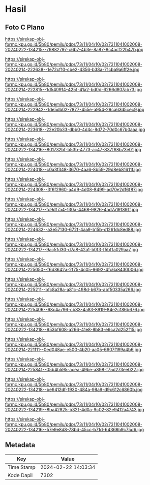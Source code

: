 # Hasil

## Foto C Plano

https://sirekap-obj-formc.kpu.go.id/5b80/pemilu/pdpr/73/11/04/10/02/7311041002008-20240222-134215--79882797-c6b7-4b3e-8a87-8c4acf22b47b.jpg

https://sirekap-obj-formc.kpu.go.id/5b80/pemilu/pdpr/73/11/04/10/02/7311041002008-20240214-222638--1e72cf10-cbe2-4356-b38a-71cba9a6ff2e.jpg

https://sirekap-obj-formc.kpu.go.id/5b80/pemilu/pdpr/73/11/04/10/02/7311041002008-20240214-222815--1d540914-425f-41a2-bd0d-6266d807ab73.jpg

https://sirekap-obj-formc.kpu.go.id/5b80/pemilu/pdpr/73/11/04/10/02/7311041002008-20240214-222942--1de5db02-7877-455e-a954-29ca63d5cec9.jpg

https://sirekap-obj-formc.kpu.go.id/5b80/pemilu/pdpr/73/11/04/10/02/7311041002008-20240214-223618--22e20b33-dbb0-4d4c-8d72-70d0c67b0aaa.jpg

https://sirekap-obj-formc.kpu.go.id/5b80/pemilu/pdpr/73/11/04/10/02/7311041002008-20240222-134216--801732bf-b53b-4773-ac47-837f98b73e01.jpg

https://sirekap-obj-formc.kpu.go.id/5b80/pemilu/pdpr/73/11/04/10/02/7311041002008-20240214-224018--c0a3f348-3670-4aa6-8b59-29d8eb81611f.jpg

https://sirekap-obj-formc.kpu.go.id/5b80/pemilu/pdpr/73/11/04/10/02/7311041002008-20240214-224308--3f6f2960-a4d9-4d08-8499-ad70e2d16f87.jpg

https://sirekap-obj-formc.kpu.go.id/5b80/pemilu/pdpr/73/11/04/10/02/7311041002008-20240222-134217--fc9d17a4-130a-4468-9826-4ad7a191891f.jpg

https://sirekap-obj-formc.kpu.go.id/5b80/pemilu/pdpr/73/11/04/10/02/7311041002008-20240214-224632--a3e57130-672f-4aa9-b15b-c1261dc8ed88.jpg

https://sirekap-obj-formc.kpu.go.id/5b80/pemilu/pdpr/73/11/04/10/02/7311041002008-20240222-134217--9ac51d30-d7a8-42a1-b0f3-f5bf1a029aa7.jpg

https://sirekap-obj-formc.kpu.go.id/5b80/pemilu/pdpr/73/11/04/10/02/7311041002008-20240214-225050--f6d3642a-2f75-4c05-9692-4fc6a8430006.jpg

https://sirekap-obj-formc.kpu.go.id/5b80/pemilu/pdpr/73/11/04/10/02/7311041002008-20240214-225211--bfc8a28a-a81c-498d-b67b-abf50335a266.jpg

https://sirekap-obj-formc.kpu.go.id/5b80/pemilu/pdpr/73/11/04/10/02/7311041002008-20240214-225406--68c4a796-cb83-4a83-8919-84e2c186b676.jpg

https://sirekap-obj-formc.kpu.go.id/5b80/pemilu/pdpr/73/11/04/10/02/7311041002008-20240222-134218--953bf608-a266-41e8-8b83-e9ca2d252f15.jpg

https://sirekap-obj-formc.kpu.go.id/5b80/pemilu/pdpr/73/11/04/10/02/7311041002008-20240214-221111--0ed048ae-e500-4b20-aa05-6607f199a4b6.jpg

https://sirekap-obj-formc.kpu.go.id/5b80/pemilu/pdpr/73/11/04/10/02/7311041002008-20240214-225841--05b4b595-acea-49be-a898-f75d273ee022.jpg

https://sirekap-obj-formc.kpu.go.id/5b80/pemilu/pdpr/73/11/04/10/02/7311041002008-20240222-134218--be9412df-1930-484a-98a9-d9c612c6860b.jpg

https://sirekap-obj-formc.kpu.go.id/5b80/pemilu/pdpr/73/11/04/10/02/7311041002008-20240222-134219--8ba42825-b321-4d0a-9c02-82e9412a4743.jpg

https://sirekap-obj-formc.kpu.go.id/5b80/pemilu/pdpr/73/11/04/10/02/7311041002008-20240222-134216--57e9e8d8-78bd-45cc-b71d-64368b9c75d6.jpg


## Metadata

| Key        | Value               |
| ---------- | ------------------- |
| Time Stamp | 2024-02-22 14:03:34 |
| Kode Dapil | 7302                |



